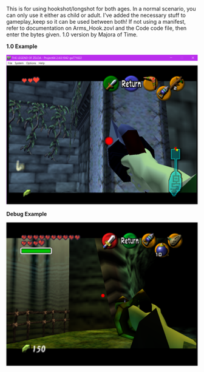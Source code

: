 This is for using hookshot/longshot for both ages. In a normal scenario, you can only use it either as child or adult. I've added the
necessary stuff to gameplay_keep so it can be used between both! If not using a manifest, refer to documentation on Arms_Hook.zovl 
and the Code code file, then enter the bytes given. 1.0 version by Majora of Time.

**1.0 Example**

![1.0 Example Image](https://github.com/Zeldaboy14/gameplay_keep_hookshot/blob/master/ingame_example_1.0.png)

**Debug Example**

![Debug Example Image](https://github.com/Zeldaboy14/gameplay_keep_hookshot/blob/master/ingame_example_debug.png)
